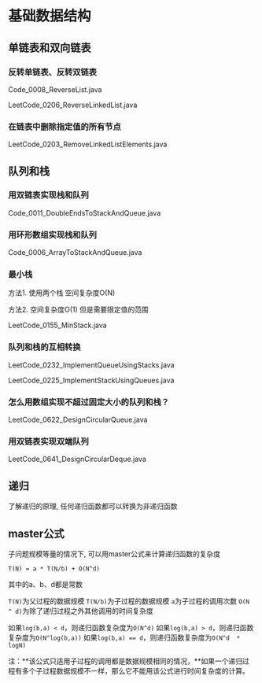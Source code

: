 # 基础数据结构

## 单链表和双向链表

### 反转单链表、反转双链表

Code_0008_ReverseList.java

LeetCode_0206_ReverseLinkedList.java

### 在链表中删除指定值的所有节点

LeetCode_0203_RemoveLinkedListElements.java

## 队列和栈

### 用双链表实现栈和队列

Code_0011_DoubleEndsToStackAndQueue.java

### 用环形数组实现栈和队列

Code_0006_ArrayToStackAndQueue.java

### 最小栈

方法1. 使用两个栈 空间复杂度O(N)

方法2. 空间复杂度O(1) 但是需要限定值的范围

LeetCode_0155_MinStack.java

### 队列和栈的互相转换

LeetCode_0232_ImplementQueueUsingStacks.java

LeetCode_0225_ImplementStackUsingQueues.java

### 怎么用数组实现不超过固定大小的队列和栈？

LeetCode_0622_DesignCircularQueue.java

### 用双链表实现双端队列

LeetCode_0641_DesignCircularDeque.java

## 递归

了解递归的原理, 任何递归函数都可以转换为非递归函数

## master公式

子问题规模等量的情况下, 可以用master公式来计算递归函数的复杂度

```text
T(N) = a * T(N/b) + O(N^d)
```

其中的a、b、d都是常数

`T(N)`为父过程的数据规模
`T(N/b)`为子过程的数据规模
`a`为子过程的调用次数
`O(N ^ d)`为除了递归过程之外其他调用的时间复杂度

如果`log(b,a) < d`，则递归函数复杂度为`O(N^d)`
如果`log(b,a) > d`，则递归函数复杂度为`O(N^log(b,a))`
如果`log(b,a) == d`，则递归函数复杂度为`O(N^d  * logN)`

注：**该公式只适用子过程的调用都是数据规模相同的情况，**如果一个递归过程有多个子过程数据规模不一样，那么它不能用该公式进行时间复杂度的计算。
